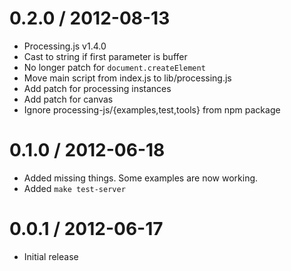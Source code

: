 
0.2.0 / 2012-08-13 
==================

  * Processing.js v1.4.0
  * Cast to string if first parameter is buffer
  * No longer patch for `document.createElement`
  * Move main script from index.js to lib/processing.js
  * Add patch for processing instances
  * Add patch for canvas
  * Ignore processing-js/{examples,test,tools} from npm package

0.1.0 / 2012-06-18 
==================

  * Added missing things. Some examples are now working.
  * Added `make test-server`

0.0.1 / 2012-06-17 
==================

  * Initial release
